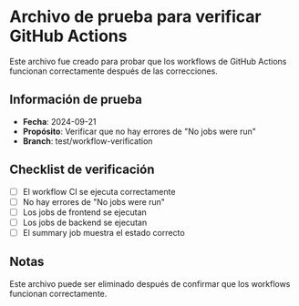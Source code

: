 # Archivo de prueba para verificar GitHub Actions

Este archivo fue creado para probar que los workflows de GitHub Actions funcionan correctamente después de las correcciones.

## Información de prueba

- **Fecha**: 2024-09-21
- **Propósito**: Verificar que no hay errores de "No jobs were run"
- **Branch**: test/workflow-verification

## Checklist de verificación

- [ ] El workflow CI se ejecuta correctamente
- [ ] No hay errores de "No jobs were run"
- [ ] Los jobs de frontend se ejecutan
- [ ] Los jobs de backend se ejecutan
- [ ] El summary job muestra el estado correcto

## Notas

Este archivo puede ser eliminado después de confirmar que los workflows funcionan correctamente.
